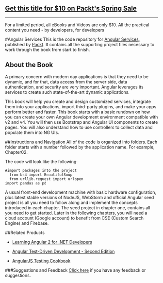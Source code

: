 ## [Get this title for $10 on Packt's Spring Sale](https://www.packt.com/B05074?utm_source=github&utm_medium=packt-github-repo&utm_campaign=spring_10_dollar_2022)
-----
For a limited period, all eBooks and Videos are only $10. All the practical content you need \- by developers, for developers

#Angular Services
This is the code repository for [Angular Services](https://www.packtpub.com/web-development/angular-services?utm_source=github&utm_medium=repository&utm_campaign=9781785882616), published by [Packt](https://www.packtpub.com/?utm_source=github). It contains all the supporting project files necessary to work through the book from start to finish.
## About the Book
A primary concern with modern day applications is that they need to be dynamic, and for that, data access from the server side, data authentication, and security are very important. Angular leverages its services to create such state-of-the-art dynamic applications.

This book will help you create and design customized services, integrate them into your applications, import third-party plugins, and make your apps perform better and faster. This book starts with a basic rundown on how you can create your own Angular development environment compatible with v2 and v4. You will then use Bootstrap and Angular UI components to create pages. You will also understand how to use controllers to collect data and populate them into NG UIs.


##Instructions and Navigation
All of the code is organized into folders. Each folder starts with a number followed by the application name. For example, Chapter02.



The code will look like the following:
```
#import packages into the project
  from bs4 import BeautifulSoup
  from urllib.request import urlopen
import pandas as pd
```

A usual front-end development machine with basic hardware configuration, plus latest
stable versions of NodeJS, WebStorm and official Angular seed project is all you need to
follow along and implement the concepts introduced in each chapter. The seed project in
chapter one, contains all you need to get started. Later in the following chapters, you will
need a cloud account (Google account) to benefit from CSE (Custom Search Engine) and
Firebase.

##Related Products
* [Learning Angular 2 for .NET Developers](https://www.packtpub.com/web-development/learning-angular-2-net-developers?utm_source=github&utm_medium=repository&utm_campaign=9781785884283)

* [Angular Test-Driven Development - Second Edition](https://www.packtpub.com/web-development/angular-test-driven-development-second-edition?utm_source=github&utm_medium=repository&utm_campaign=9781786465474)

* [AngularJS Testing Cookbook](https://www.packtpub.com/web-development/angularjs-testing-cookbook?utm_source=github&utm_medium=repository&utm_campaign=9781783983742)

###Suggestions and Feedback
[Click here](https://docs.google.com/forms/d/e/1FAIpQLSe5qwunkGf6PUvzPirPDtuy1Du5Rlzew23UBp2S-P3wB-GcwQ/viewform) if you have any feedback or suggestions.
